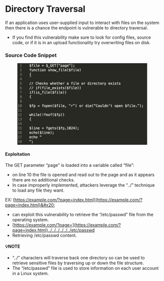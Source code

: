 # Directory Traversal

If an application uses user-supplied input to interact with files on the system then there is a chance the endpoint is vulnerable to directory traversal.

* If you find this vulnerability make sure to look for config files, source code, or if it is in an upload functionality try overwriting files on disk.

### Source Code Snippet

<figure><img src="../../.gitbook/assets/image (2) (1) (1) (1) (1).png" alt=""><figcaption></figcaption></figure>

#### &#x20;Exploitation

The GET parameter “page” is loaded into a variable called “file”:&#x20;

* on line 10 the file is opened and read out to the page and as it appears there are no additional checks.
* In case improperly implemented, attackers leverage the “../” technique to load any file they want.

EX: [https://example.com/?page=index.html](https://example.com/?page=index.html)&#x20;

* can exploit this vulnerability to retrieve the “/etc/passwd” file from the operating system.
* [https://example.com/?page=](https://example.com/?page=index.html)../../../../../../etc/passwd
* Retrieving /etc/passwd content.

#### 💡NOTE

* “../” characters will traverse back one directory so can be used to retrieve sensitive files by traversing up or down the file structure.
* The “/etc/passwd” file is used to store information on each user account in a Linux system.

